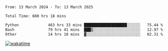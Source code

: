 <!--START_SECTION:waka-->

```txt
From: 13 March 2024 - To: 13 March 2025

Total Time: 600 hrs 18 mins

Python             463 hrs 33 mins ███████████████████░░░░░░   75.44 %
Bash               79 hrs 41 mins  ███▒░░░░░░░░░░░░░░░░░░░░░   12.97 %
Other              14 hrs 10 mins  ▓░░░░░░░░░░░░░░░░░░░░░░░░   02.31 %
```

<!--END_SECTION:waka-->
[![wakatime](https://wakatime.com/badge/user/5f89a63a-5294-4958-ad30-2b3455e63f2a.svg)](https://wakatime.com/@5f89a63a-5294-4958-ad30-2b3455e63f2a)
